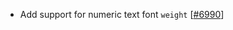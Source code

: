  - Add support for numeric text font `weight` [[#6990](https://github.com/plotly/plotly.js/pull/6990)]
